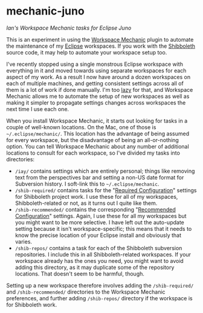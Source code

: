 # mechanic-juno

_Ian's Workspace Mechanic tasks for Eclipse Juno_

This is an experiment in using the [Workspace Mechanic](http://code.google.com/a/eclipselabs.org/p/workspacemechanic/) plugin to automate the maintenance of my [Eclipse](http://eclipse.org) workspaces.  If you work with the [Shibboleth](http://shibboleth.net) source code, it may help to automate your workspace setup too.

I've recently stopped using a single monstrous Eclipse workspace with everything in it and moved towards using separate workspaces for each aspect of my work.  As a result I now have around a dozen workspaces on each of multiple machines, and getting consistent settings across all of them is a lot of work if done manually.  I'm too [lazy](http://c2.com/cgi/wiki?LazinessImpatienceHubris) for that, and Workspace Mechanic allows me to automate the setup of new workspaces as well as making it simpler to propagate settings changes across workspaces the next time I use each one.

When you install Workspace Mechanic, it starts out looking for tasks in a couple of well-known locations.  On the Mac, one of those is `~/.eclipse/mechanic/`.  This location has the advantage of being assumed for every workspace, but the disadvantage of being an all-or-nothing option.  You can tell Workspace Mechanic about any number of additional locations to consult for each workspace, so I've divided my tasks into directories:

* `/iay/` contains settings which are entirely personal; things like removing text from the perspectives bar and setting a non-US date format for Subversion history.  I soft-link this to `~/.eclipse/mechanic`.
* `/shib-required/` contains tasks for the "[Required Configuration](https://wiki.shibboleth.net/confluence/display/DEV/Configuring+Eclipse#ConfiguringEclipse-RequiredConfiguration)" settings for Shibboleth project work.  I use these for all of my workspaces, Shibboleth-related or not, as it turns out I quite like them.
* `/shib-recommended/` contains the corresponding "[Recommended Configuration](https://wiki.shibboleth.net/confluence/display/DEV/Configuring+Eclipse#ConfiguringEclipse-RecommendConfiguration)" settings.  Again, I use these for all my workspaces but you might want to be more selective.  I have left out the auto-update setting because it isn't workspace-specific; this means that it needs to know the precise location of your Eclipse install and obviously that varies.
* `/shib-repos/` contains a task for each of the Shibboleth subversion repositories.  I include this in all Shibboleth-related workspaces.  If your workspace already has the ones you need, you might want to avoid adding this directory, as it may duplicate some of the repository locations.  That doesn't seem to be harmful, though.

Setting up a new workspace therefore involves adding the `/shib-required/` and `/shib-recommended/` directories to the Workspace Mechanic preferences, and further adding `/shib-repos/` directory if the workspace is for Shibboleth work.
